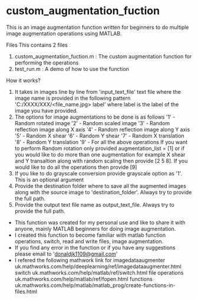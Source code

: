 # custom_augmentation_fuction
This is an image augmentation function written for beginners
to do multiple image augmentation operations using MATLAB.

Files
This contains 2 files
1. custom_augmentation_fuction.m : The custom augmentation 
 function for performing the operations
2. test_run.m : A demo of how to use the function

How it works?
1. It takes in images line by line from 'input_text_file'
 text file where the image name is provided in the following 
 pattern 'C:/XXXX/XXX/<file_name.jpg> label' where label is 
 the label of the image you have provided. 
2. The options for image augmentations to be done is as follows
 '1' - Random rotated image
 '2' - Random scaled image
 '3' - Random reflection image along X axis
 '4' - Random reflection image along Y axis
 '5' - Random X shear
 '6' - Random Y shear
 '7' - Random X translation
 '8' - Random Y translation
 '9' - For all the above operations
 If you want to perform Random rotation only provided
 augmentation_list = [1] or if you would like to do more than
 one augmentation for example X shear and Y transaltion along 
 with random scaling then provide [2 5 8]. If you would like
 to do all the operations then provide [9]
3. If you like to do grayscale conversion provide grayscale
 option as '1'. This is an optional argument
4. Provide the destination folder where to save all the 
 augmented images along with the source image to 
 'destination_folder'. Always try to provide the full path.
5. Provide the output text file name as output_text_file.
 Always try to provide the full path.
 
* This function was created for my personal use and like to
 share it with anyone, mainly MATLAB beginners for doing image
 augmentation. 
* I created this function to become familiar with
 matlab function operations, switch, read and write files, 
 image augmentation.
* If you find any error in the function or if you have any 
 suggestions please email to 'donaldjk1109@gmail.com'
* I refered the following mathwork link for 
imagedataaugmenter
uk.mathworks.com/help/deeplearning/ref/imagedataaugmenter.html
switch
uk.mathworks.com/help/matlab/ref/switch.html
file operations
uk.mathworks.com/help/matlab/ref/fopen.html
functions
uk.mathworks.com/help/matlab/matlab_prog/create-functions-in-files.html
